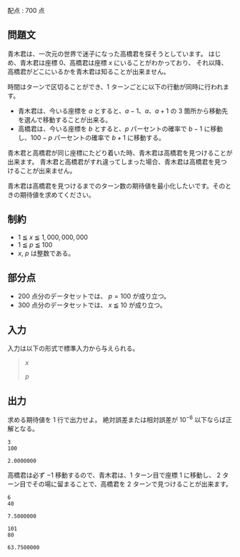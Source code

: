 配点 : $700$ 点

## 問題文

青木君は、一次元の世界で迷子になった高橋君を探そうとしています。
はじめ、青木君は座標 $0$、高橋君は座標 $x$ にいることがわかっており、
それ以降、高橋君がどこにいるかを青木君は知ることが出来ません。

時間はターンで区切ることができ、$1$ ターンごとに以下の行動が同時に行われます。

- 青木君は、今いる座標を $a$ とすると、$a-1$、$a$、$a+1$ の $3$ 箇所から移動先を選んで移動することが出来る。
- 高橋君は、今いる座標を $b$ とすると、$p$ パーセントの確率で $b-1$ に移動し、$100-p$ パーセントの確率で $b+1$ に移動する。

青木君と高橋君が同じ座標にたどり着いた時、青木君は高橋君を見つけることが出来ます。
青木君と高橋君がすれ違ってしまった場合、青木君は高橋君を見つけることが出来ません。

青木君は高橋君を見つけるまでのターン数の期待値を最小化したいです。そのときの期待値を求めてください。

## 制約

- $1$ ≦ $x$ ≦ $1,000,000,000$
- $1$ ≦ $p$ ≦ $100$
- $x$, $p$ は整数である。

## 部分点

- $200$ 点分のデータセットでは、 $p=100$ が成り立つ。
- $300$ 点分のデータセットでは、 $x$ ≦ $10$ が成り立つ。

## 入力

入力は以下の形式で標準入力から与えられる。

> $x$
> 
> $p$

## 出力

求める期待値を $1$ 行で出力せよ。
絶対誤差または相対誤差が $10^{-6}$ 以下ならば正解となる。

```input1
3
100
```

```output1
2.0000000
```

高橋君は必ず $-1$ 移動するので、青木君は、$1$ ターン目で座標 $1$ に移動し、
$2$ ターン目でその場に留まることで、高橋君を $2$ ターンで見つけることが出来ます。

```input2
6
40
```

```output2
7.5000000
```

```input3
101
80
```

```output3
63.7500000
```